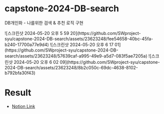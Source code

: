 # capstone-2024-DB-search
DB개인화 - 나를위한 검색 &amp; 추천 로직 구현

<div style={{display:'flex', flexDirection:'row'}}>
![스크린샷 2024-05-20 오후 5 59 20](https://github.com/SWproject-syu/capstone-2024-DB-search/assets/23623248/fee54658-40bc-45fa-b240-17700a77e9d4)
![스크린샷 2024-05-20 오후 6 17 01](https://github.com/SWproject-syu/capstone-2024-DB-search/assets/23623248/57639caf-a995-49e9-a5d7-083f5ae7205a)
![스크린샷 2024-05-20 오후 6 02 09](https://github.com/SWproject-syu/capstone-2024-DB-search/assets/23623248/8b2c050c-69dc-4638-8102-b792bfa30f43)
</div>

# Result
- [Notion Link](https://www.notion.so/minsekim1/DB-47a6af268ef742f5a498df3948759e40?pvs=4)
